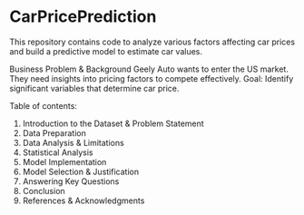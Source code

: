 # CarPricePrediction
This repository contains code to analyze various factors affecting car prices and build a predictive model to estimate car values. 

Business Problem & Background
Geely Auto wants to enter the US market.
They need insights into pricing factors to compete effectively.
Goal: Identify significant variables that determine car price.

Table of contents:
1. Introduction to the Dataset & Problem Statement
2. Data Preparation
3. Data Analysis & Limitations
4. Statistical Analysis
5. Model Implementation
6. Model Selection & Justification
7. Answering Key Questions
8. Conclusion
9. References & Acknowledgments

